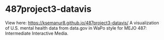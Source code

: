 # 487project3-datavis
View here: https://ksemanur8.github.io/487project3-datavis/
A visualization of U.S. mental health data from data.gov in WaPo style for MEJO 487: Intermediate Interactive Media.

